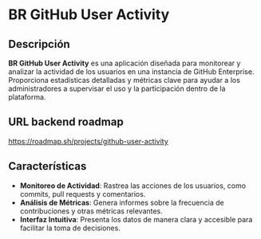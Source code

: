 # BR GitHub User Activity

## Descripción

**BR GitHub User Activity** es una aplicación diseñada para monitorear y analizar la actividad de los usuarios en una instancia de GitHub Enterprise. Proporciona estadísticas detalladas y métricas clave para ayudar a los administradores a supervisar el uso y la participación dentro de la plataforma.

## URL backend roadmap

https://roadmap.sh/projects/github-user-activity

## Características

- **Monitoreo de Actividad**: Rastrea las acciones de los usuarios, como commits, pull requests y comentarios.
- **Análisis de Métricas**: Genera informes sobre la frecuencia de contribuciones y otras métricas relevantes.
- **Interfaz Intuitiva**: Presenta los datos de manera clara y accesible para facilitar la toma de decisiones.
